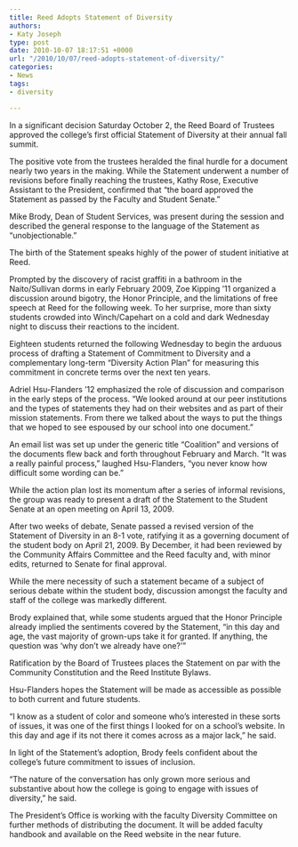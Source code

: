 ```yaml
---
title: Reed Adopts Statement of Diversity
authors:
- Katy Joseph
type: post
date: 2010-10-07 18:17:51 +0000
url: "/2010/10/07/reed-adopts-statement-of-diversity/"
categories:
- News
tags:
- diversity

---
```

In a significant decision Saturday October 2, the Reed Board of Trustees approved the college’s first official Statement of Diversity at their annual fall summit.

The positive vote from the trustees heralded the final hurdle for a document nearly two years in the making. While the Statement underwent a number of revisions before finally reaching the trustees, Kathy Rose, Executive Assistant to the President, confirmed that “the board approved the Statement as passed by the Faculty and Student Senate.”

Mike Brody, Dean of Student Services, was present during the session and described the general response to the language of the Statement as “unobjectionable.”

The birth of the Statement speaks highly of the power of student initiative at Reed.

Prompted by the discovery of racist graffiti in a bathroom in the Naito/Sullivan dorms in early February 2009, Zoe Kipping ’11 organized a discussion around bigotry, the Honor Principle, and the limitations of free speech at Reed for the following week. To her surprise, more than sixty students crowded into Winch/Capehart on a cold and dark Wednesday night to discuss their reactions to the incident.

Eighteen students returned the following Wednesday to begin the arduous process of drafting a Statement of Commitment to Diversity and a complementary long-term “Diversity Action Plan” for measuring this commitment in concrete terms over the next ten years.

Adriel Hsu-Flanders ’12 emphasized the role of discussion and comparison in the early steps of the process. “We looked around at our peer institutions and the types of statements they had on their websites and as part of their mission statements. From there we talked about the ways to put the things that we hoped to see espoused by our school into one document.”

An email list was set up under the generic title “Coalition” and versions of the documents flew back and forth throughout February and March. “It was a really painful process,” laughed Hsu-Flanders, “you never know how difficult some wording can be.”

While the action plan lost its momentum after a series of informal revisions, the group was ready to present a draft of the Statement to the Student Senate at an open meeting on April 13, 2009.

After two weeks of debate, Senate passed a revised version of the Statement of Diversity in an 8-1 vote, ratifying it as a governing document of the student body on April 21, 2009. By December, it had been reviewed by the Community Affairs Committee and the Reed faculty and, with minor edits, returned to Senate for final approval.

While the mere necessity of such a statement became of a subject of serious debate within the student body, discussion amongst the faculty and staff of the college was markedly different.

Brody explained that, while some students argued that the Honor Principle already implied the sentiments covered by the Statement, “in this day and age, the vast majority of grown-ups take it for granted. If anything, the question was ‘why don’t we already have one?’”

Ratification by the Board of Trustees places the Statement on par with the Community Constitution and the Reed Institute Bylaws.

Hsu-Flanders hopes the Statement will be made as accessible as possible to both current and future students.

“I know as a student of color and someone who’s interested in these sorts of issues, it was one of the first things I looked for on a school’s website. In this day and age if its not there it comes across as a major lack,” he said.

In light of the Statement’s adoption, Brody feels confident about the college’s future commitment to issues of inclusion.

“The nature of the conversation has only grown more serious and substantive about how the college is going to engage with issues of diversity,” he said.

The President’s Office is working with the faculty Diversity Committee on further methods of distributing the document. It will be added faculty handbook and available on the Reed website in the near future.